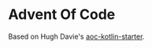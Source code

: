 # Advent Of Code

Based on Hugh Davie's [aoc-kotlin-starter](https://github.com/hughjdavey/aoc-kotlin-starter).